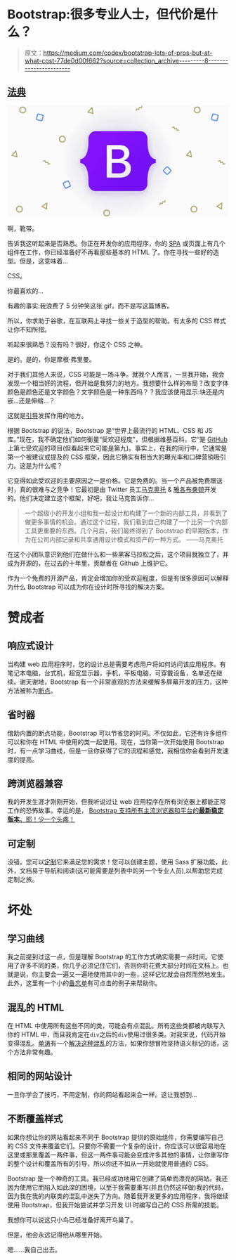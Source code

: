 # Bootstrap:很多专业人士，但代价是什么？

> 原文：<https://medium.com/codex/bootstrap-lots-of-pros-but-at-what-cost-77de0d00f662?source=collection_archive---------8----------------------->

## [法典](http://medium.com/codex)

![](img/71942716b0e57808f648b097d4ed41a4.png)

啊，靴带。

告诉我这听起来是否熟悉。你正在开发你的应用程序，你的 [SPA](https://en.wikipedia.org/wiki/Single-page_application) 或页面上有几个组件在工作，你已经准备好不再看那些基本的 HTML 了。你在寻找一些好的造型。但是，这意味着…

CSS。

你最喜欢的…

有趣的事实:我浪费了 5 分钟笑这张 gif，而不是写这篇博客。

所以，你求助于谷歌，在互联网上寻找一些关于造型的帮助。有太多的 CSS 样式让你不知所措。

听起来很熟悉？没有吗？很好，你这个 CSS 之神。

是的。是的，你是摩根·弗里曼。

对于我们其他人来说，CSS 可能是一场斗争。就我个人而言，一旦我开始，我会发现一个相当好的流程，但开始是我努力的地方。我想要什么样的布局？改变字体颜色是颜色还是文字颜色？文字颜色是一种东西吗？？我应该使用显示:块还是内嵌…还是伸缩…？

这就是[引导](https://getbootstrap.com/)发挥作用的地方。

根据 Bootstrap 的说法，Bootstrap 是“世界上最流行的 HTML、CSS 和 JS 库。”现在，我不确定他们如何衡量“受欢迎程度”，但根据维基百科，它“是 [GitHub](https://github.com/) 上第七受欢迎的项目(但看起来它可能是第九)。事实上，在我的同行中，它通常是第一个被建议或提及的 CSS 框架，因此它确实有相当大的曝光率和口碑营销吸引力。这是为什么呢？

它变得如此受欢迎的主要原因之一是价格。它是免费的。当一个产品被免费赠送时，真的很难与之竞争！它最初是由 Twitter 员工[马克奥托](https://twitter.com/mdo?s=20) & [雅各布桑顿](https://twitter.com/fat?s=20)开发的。他们决定建立这个框架，好吧，我让马克告诉你…

> 一个超级小的开发小组和我一起设计和构建了一个新的内部工具，并看到了做更多事情的机会。通过这个过程，我们看到自己构建了一个比另一个内部工具更重要的东西。几个月后，我们最终得到了 Bootstrap 的早期版本，作为在公司内部记录和共享通用设计模式和资产的一种方式。
> ——马克奥托

在这个小团队意识到他们在做什么和一些黑客马拉松之后，这个项目就独立了，并成为开源的，在过去的十年里，贡献者在 Github 上维护它。

作为一个免费的开源产品，肯定会增加你的受欢迎程度，但是有很多原因可以解释为什么 Bootstrap 可以成为你在设计时所寻找的解决方案。

# 赞成者

## 响应式设计

当构建 web 应用程序时，您的设计总是需要考虑用户将如何访问该应用程序。有笔记本电脑，台式机，超宽显示器，手机，平板电脑，可穿戴设备，名单还在继续。谢天谢地，Bootstrap 有一个非常直观的方法来缓解多屏幕开发的压力，这种方法被称为[断点](https://getbootstrap.com/docs/5.0/layout/breakpoints/)。

## 省时器

借助内置的断点功能，Bootstrap 可以节省您的时间。不仅如此，它还有许多组件可以和你在 HTML 中使用的类一起使用。现在，当你第一次开始使用 Bootstrap 时，有一点学习曲线，但是一旦你获得了它的流程和感觉，我相信你会看到开发速度的提高。

## 跨浏览器兼容

我的开发生涯才刚刚开始，但我听说过让 web 应用程序在所有浏览器上都能正常工作的恐怖故事。幸运的是， [Bootstrap 支持所有主流浏览器和平台的**最新稳定版本**。耶！少一个头疼！](https://getbootstrap.com/docs/5.0/getting-started/browsers-devices/)

## 可定制

没错。您可以[定制](https://getbootstrap.com/docs/5.0/customize/overview/)它来满足您的需求！您可以创建主题，使用 Sass 扩展功能，此外，文档易于导航和阅读(这可能需要是列表中的另一个专业人员),以帮助您完成定制之旅。

# 坏处

## 学习曲线

我之前提到过这一点，但是理解 Bootstrap 的工作方式确实需要一点时间。它使用了许多不同的类，你几乎必须记住它们，否则你将花费大部分时间在文档上。也就是说，你主要会一遍又一遍地使用其中的一些，这样记忆就会自然而然地发生。此外，这里有一个小的[备忘单](https://hackerthemes.com/bootstrap-cheatsheet/)有可点击的例子来帮助你。

## 混乱的 HTML

在 HTML 中使用所有这些不同的类，可能会有点混乱。所有这些类都被内联写入你的 HTML 中，而且我肯定在`div`之后的`div`使用过很多类。对我来说，代码开始变得混乱。[单涛](https://twitter.com/dan_tao?s=20)有一个[解决这种混乱](https://coderwall.com/p/wixovg/bootstrap-without-all-the-debt)的方法，如果你想冒险坚持语义标记的话，这个方法非常有趣。

## 相同的网站设计

一旦你学会了技巧，不用定制，你的网站看起来会一样。这让我想到…

## 不断覆盖样式

如果你想让你的网站看起来不同于 Bootstrap 提供的原始组件，你需要编写自己的 CSS 文件来覆盖它们。只要你不需要一个复杂的设计，你应该可以很容易地在这里或那里覆盖一两件事，但这一两件事可能会变成许多其他的事情，让你重写你的整个设计和覆盖所有的引导，所以你还不如从一开始就使用普通的 CSS。

Bootstrap 是一个神奇的工具。我已经成功地用它创建了简单而漂亮的网站。我还因为使用它而陷入如此深的困境，以至于我需要重写(并且仍然这样做)我的代码，因为我在我的内联类的混乱中迷失了方向。随着我开发更多的应用程序，我将继续使用 Bootstrap，但我开始尝试并学习开发 UI 时编写自己的 CSS 所需的技能。

我想你可以说这只小鸟已经准备好离开鸟巢了。

但是，他会永远记得他从哪里开始。

嗯……我自己出去。